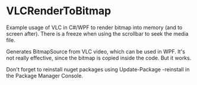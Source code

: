 # VLCRenderToBitmap
Example usage of VLC in C#/WPF to render bitmap into memory (and to screen after). There is a freeze when using the scrollbar to seek the media file.

Generates BitmapSource from VLC video, which can be used in WPF. It's not really effective, since the bitmap is copied inside the code. But it works.

Don't forget to reinstall nuget packages using Update-Package -reinstall in the Package Manager Console.
